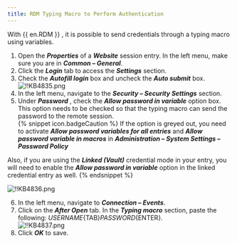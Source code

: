 ```yaml
---
title: RDM Typing Macro to Perform Authentication
---
```

With {{ en.RDM }} , it is possible to send credentials through a typing macro using variables.

1. Open the ***Properties*** of a ***Website*** session entry. In the left menu, make sure you are in ***Common – General***.
1. Click the ***Login*** tab to access the ***Settings*** section.
1. Check the ***Autofill login*** box and uncheck the ***Auto submit*** box.  
![!!KB4835.png](/img/en/kb/KB4835.png)
1. In the left menu, navigate to the ***Security – Security Settings*** section.
1. Under ***Password*** , check the ***Allow password in variable*** option box. This option needs to be checked so that the typing macro can send the password to the remote session.  
{% snippet icon.badgeCaution %}
If the option is greyed out, you need to activate ***Allow password variables for all entries*** and ***Allow password variable in macros*** in ***Administration – System Settings – Password Policy***  

Also, if you are using the ***Linked (Vault)*** credential mode in your entry, you will need to enable the ***Allow password in variable*** option in the linked credential entry as well.
{% endsnippet %}  

![!!KB4836.png](/img/en/kb/KB4836.png)  

6. In the left menu, navigate to ***Connection – Events***.
1. Click on the ***After Open*** tab. In the ***Typing macro*** section, paste the following: $USERNAME${TAB}$PASSWORD${ENTER}.  
![!!KB4837.png](/img/en/kb/KB4837.png)
1. Click ***OK*** to save.

